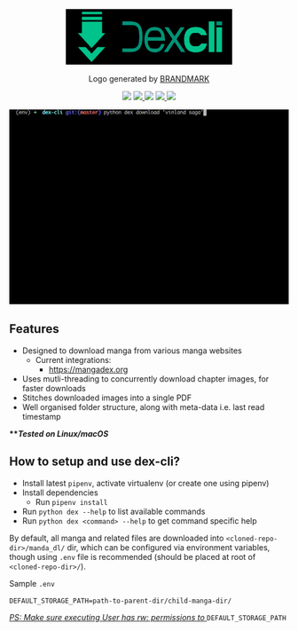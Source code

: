 <div align="center">
    <img src=".github/assets/logo.png" alt="logo.png" height="100px" width="300px"/>
    <p>Logo generated by <a href="https://brandmark.io">BRANDMARK</a></p>
    <p align="center">
        <a target="_blank">
            <img src="https://img.shields.io/github/license/dadwalakshay/dex-cli">
        </a>
        <a href="https://gitHub.com/dadwalakshay/dex-cli/graphs/commit-activity" target="_blank">
            <img src="https://img.shields.io/badge/Maintained%3F-yes-green.svg">
        </a>
        <a target="_blank">
            <img src="https://img.shields.io/github/actions/workflow/status/dadwalakshay/dex-cli/test.yml">
        </a>
        <a href="https://codecov.io/gh/dadwalakshay/dex-cli" target="_blank">
            <img src="https://codecov.io/gh/dadwalakshay/dex-cli/branch/master/graph/badge.svg?token=S3Y7G7CYMV">
        </a>
        <a href="https://www.python.org" target="_blank">
            <img src="https://img.shields.io/badge/python-3.10+-blue.svg">
        </a>
    </p>
    <img src=".github/assets/demo.gif"/>
</div>

## Features 
- Designed to download manga from various manga websites
	- Current integrations:
		- https://mangadex.org
- Uses mutli-threading to concurrently download chapter images, for faster downloads
- Stitches downloaded images into a single PDF
- Well organised folder structure, along with meta-data i.e. last read timestamp

<b>**<i>Tested on Linux/macOS</i></b>

## How to setup and use dex-cli?
- Install latest `pipenv`, activate virtualenv (or create one using pipenv)
- Install dependencies  
    - Run `pipenv install`
- Run `python dex --help` to list available commands
- Run `python dex <command> --help` to get command specific help

By default, all manga and related files are downloaded into `<cloned-repo-dir>/manda_dl/` dir, which can be configured via environment variables, though using `.env` file is recommended (should be placed at root of `<cloned-repo-dir>/`).

Sample `.env`
```
DEFAULT_STORAGE_PATH=path-to-parent-dir/child-manga-dir/
```

<i><ins>PS: Make sure executing User has rw: permissions to </ins></i> `DEFAULT_STORAGE_PATH`
